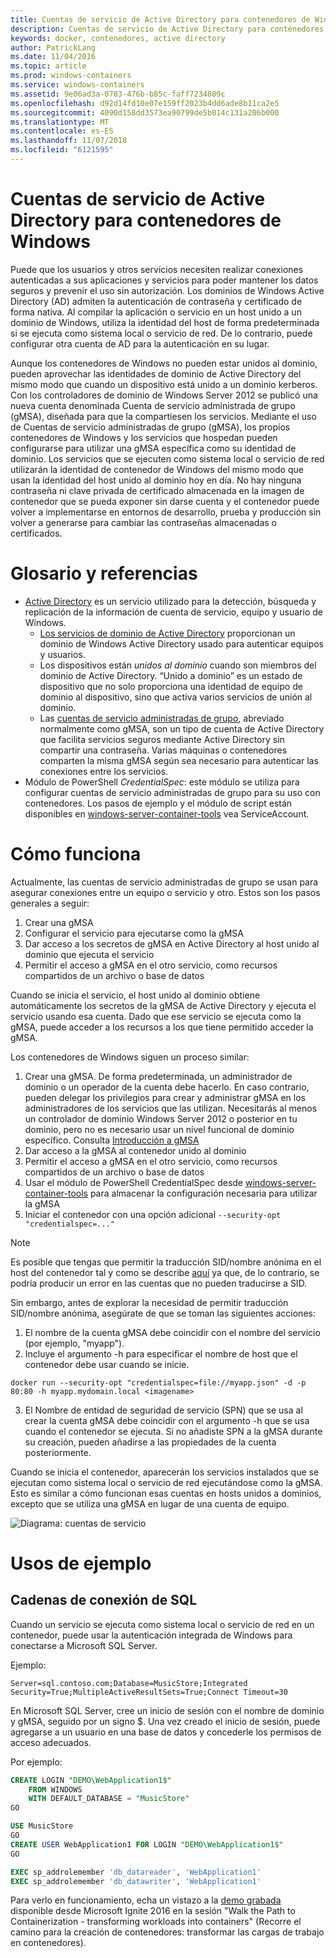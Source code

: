 ```yaml
---
title: Cuentas de servicio de Active Directory para contenedores de Windows
description: Cuentas de servicio de Active Directory para contenedores de Windows
keywords: docker, contenedores, active directory
author: PatrickLang
ms.date: 11/04/2016
ms.topic: article
ms.prod: windows-containers
ms.service: windows-containers
ms.assetid: 9e06ad3a-0783-476b-b85c-faff7234809c
ms.openlocfilehash: d92d14fd10e07e159ff2023b4dd6ade8b11ca2e5
ms.sourcegitcommit: 4090d158dd3573ea90799de5b014c131a206b000
ms.translationtype: MT
ms.contentlocale: es-ES
ms.lasthandoff: 11/07/2018
ms.locfileid: "6121595"
---
```

# <a name="active-directory-service-accounts-for-windows-containers"></a>Cuentas de servicio de Active Directory para contenedores de Windows

Puede que los usuarios y otros servicios necesiten realizar conexiones autenticadas a sus aplicaciones y servicios para poder mantener los datos seguros y prevenir el uso sin autorización. Los dominios de Windows Active Directory (AD) admiten la autenticación de contraseña y certificado de forma nativa. Al compilar la aplicación o servicio en un host unido a un dominio de Windows, utiliza la identidad del host de forma predeterminada si se ejecuta como sistema local o servicio de red. De lo contrario, puede configurar otra cuenta de AD para la autenticación en su lugar.

Aunque los contenedores de Windows no pueden estar unidos al dominio, pueden aprovechar las identidades de dominio de Active Directory del mismo modo que cuando un dispositivo está unido a un dominio kerberos. Con los controladores de dominio de Windows Server 2012 se publicó una nueva cuenta denominada Cuenta de servicio administrada de grupo (gMSA), diseñada para que la compartiesen los servicios. Mediante el uso de Cuentas de servicio administradas de grupo (gMSA), los propios contenedores de Windows y los servicios que hospedan pueden configurarse para utilizar una gMSA específica como su identidad de dominio. Los servicios que se ejecuten como sistema local o servicio de red utilizarán la identidad de contenedor de Windows del mismo modo que usan la identidad del host unido al dominio hoy en día. No hay ninguna contraseña ni clave privada de certificado almacenada en la imagen de contenedor que se pueda exponer sin darse cuenta y el contenedor puede volver a implementarse en entornos de desarrollo, prueba y producción sin volver a generarse para cambiar las contraseñas almacenadas o certificados. 


# <a name="glossary--references"></a>Glosario y referencias
- [Active Directory](http://social.technet.microsoft.com/wiki/contents/articles/1026.active-directory-services-overview.aspx) es un servicio utilizado para la detección, búsqueda y replicación de la información de cuenta de servicio, equipo y usuario de Windows. 
  - [Los servicios de dominio de Active Directory](https://technet.microsoft.com/en-us/library/dd448614.aspx) proporcionan un dominio de Windows Active Directory usado para autenticar equipos y usuarios. 
  - Los dispositivos están _unidos al dominio_ cuando son miembros del dominio de Active Directory. “Unido a dominio” es un estado de dispositivo que no solo proporciona una identidad de equipo de dominio al dispositivo, sino que activa varios servicios de unión al dominio.
  - Las [cuentas de servicio administradas de grupo](https://technet.microsoft.com/en-us/library/jj128431(v=ws.11).aspx), abreviado normalmente como gMSA, son un tipo de cuenta de Active Directory que facilita servicios seguros mediante Active Directory sin compartir una contraseña. Varias máquinas o contenedores comparten la misma gMSA según sea necesario para autenticar las conexiones entre los servicios.
- Módulo de PowerShell _CredentialSpec_: este módulo se utiliza para configurar cuentas de servicio administradas de grupo para su uso con contenedores. Los pasos de ejemplo y el módulo de script están disponibles en [windows-server-container-tools](https://github.com/Microsoft/Virtualization-Documentation/tree/live/windows-server-container-tools) vea ServiceAccount.

# <a name="how-it-works"></a>Cómo funciona

Actualmente, las cuentas de servicio administradas de grupo se usan para asegurar conexiones entre un equipo o servicio y otro. Estos son los pasos generales a seguir:

1. Crear una gMSA
2. Configurar el servicio para ejecutarse como la gMSA
3. Dar acceso a los secretos de gMSA en Active Directory al host unido al dominio que ejecuta el servicio
4. Permitir el acceso a gMSA en el otro servicio, como recursos compartidos de un archivo o base de datos

Cuando se inicia el servicio, el host unido al dominio obtiene automáticamente los secretos de la gMSA de Active Directory y ejecuta el servicio usando esa cuenta. Dado que ese servicio se ejecuta como la gMSA, puede acceder a los recursos a los que tiene permitido acceder la gMSA.

Los contenedores de Windows siguen un proceso similar:

1. Crear una gMSA. De forma predeterminada, un administrador de dominio o un operador de la cuenta debe hacerlo. En caso contrario, pueden delegar los privilegios para crear y administrar gMSA en los administradores de los servicios que las utilizan. Necesitarás al menos un controlador de dominio Windows Server 2012 o posterior en tu dominio, pero no es necesario usar un nivel funcional de dominio específico. Consulta [Introducción a gMSA](https://technet.microsoft.com/en-us/library/jj128431(v=ws.11).aspx)
2. Dar acceso a la gMSA al contenedor unido al dominio
3. Permitir el acceso a gMSA en el otro servicio, como recursos compartidos de un archivo o base de datos
4. Usar el módulo de PowerShell CredentialSpec desde [windows-server-container-tools](https://github.com/Microsoft/Virtualization-Documentation/tree/live/windows-server-container-tools) para almacenar la configuración necesaria para utilizar la gMSA
5. Iniciar el contenedor con una opción adicional `--security-opt "credentialspec=..."`

> [!NOTE]
> Es posible que tengas que permitir la traducción SID/nombre anónima en el host del contenedor tal y como se describe [aquí](https://docs.microsoft.com/en-us/windows/device-security/security-policy-settings/network-access-allow-anonymous-sidname-translation) ya que, de lo contrario, se podría producir un error en las cuentas que no pueden traducirse a SID.

Sin embargo, antes de explorar la necesidad de permitir traducción SID/nombre anónima, asegúrate de que se toman las siguientes acciones:

1. El nombre de la cuenta gMSA debe coincidir con el nombre del servicio (por ejemplo, "myapp").
2. Incluye el argumento -h para especificar el nombre de host que el contenedor debe usar cuando se inicie. 
```
docker run --security-opt "credentialspec=file://myapp.json" -d -p 80:80 -h myapp.mydomain.local <imagename>
```
3. El Nombre de entidad de seguridad de servicio (SPN) que se usa al crear la cuenta gMSA debe coincidir con el argumento -h que se usa cuando el contenedor se ejecuta. Si no añadiste SPN a la gMSA durante su creación, pueden añadirse a las propiedades de la cuenta posteriormente.

Cuando se inicia el contenedor, aparecerán los servicios instalados que se ejecutan como sistema local o servicio de red ejecutándose como la gMSA. Esto es similar a cómo funcionan esas cuentas en hosts unidos a dominios, excepto que se utiliza una gMSA en lugar de una cuenta de equipo. 

![Diagrama: cuentas de servicio](media/serviceaccount_diagram.png)


# <a name="example-uses"></a>Usos de ejemplo


## <a name="sql-connection-strings"></a>Cadenas de conexión de SQL
Cuando un servicio se ejecuta como sistema local o servicio de red en un contenedor, puede usar la autenticación integrada de Windows para conectarse a Microsoft SQL Server.

Ejemplo:

```
Server=sql.contoso.com;Database=MusicStore;Integrated Security=True;MultipleActiveResultSets=True;Connect Timeout=30
```

En Microsoft SQL Server, cree un inicio de sesión con el nombre de dominio y gMSA, seguido por un signo $. Una vez creado el inicio de sesión, puede agregarse a un usuario en una base de datos y concederle los permisos de acceso adecuados.

Por ejemplo: 

```sql
CREATE LOGIN "DEMO\WebApplication1$"
    FROM WINDOWS
    WITH DEFAULT_DATABASE = "MusicStore"
GO

USE MusicStore
GO
CREATE USER WebApplication1 FOR LOGIN "DEMO\WebApplication1$"
GO

EXEC sp_addrolemember 'db_datareader', 'WebApplication1'
EXEC sp_addrolemember 'db_datawriter', 'WebApplication1'
```

Para verlo en funcionamiento, echa un vistazo a la [demo grabada](https://youtu.be/cZHPz80I-3s?t=2672) disponible desde Microsoft Ignite 2016 en la sesión "Walk the Path to Containerization - transforming workloads into containers" (Recorre el camino para la creación de contenedores: transformar las cargas de trabajo en contenedores).
